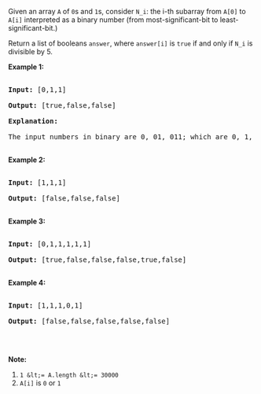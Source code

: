 Given an array `` A `` of `` 0 ``s and `` 1 ``s, consider `` N_i ``: the i-th subarray from `` A[0] `` to `` A[i] ``&nbsp;interpreted&nbsp;as a binary number (from most-significant-bit to least-significant-bit.)

Return a list of booleans&nbsp;`` answer ``, where `` answer[i] `` is `` true ``&nbsp;if and only if `` N_i ``&nbsp;is divisible by 5.

__Example 1:__

<pre>
<strong>Input: </strong><span id="example-input-1-1">[0,1,1]</span>
<strong>Output: </strong><span id="example-output-1">[true,false,false]</span>
<strong>Explanation: </strong>
The input numbers in binary are 0, 01, 011; which are 0, 1, and 3 in base-10.  Only the first number is divisible by 5, so answer[0] is true.
</pre>

__Example 2:__

<pre>
<strong>Input: </strong><span id="example-input-2-1">[1,1,1]</span>
<strong>Output: </strong><span id="example-output-2">[false,false,false]</span>
</pre>

__Example 3:__

<pre>
<strong>Input: </strong><span id="example-input-3-1">[0,1,1,1,1,1]</span>
<strong>Output: </strong><span id="example-output-3">[true,false,false,false,true,false]</span>
</pre>

__Example 4:__

<pre>
<strong>Input: </strong><span id="example-input-4-1">[1,1,1,0,1]</span>
<strong>Output: </strong><span id="example-output-4">[false,false,false,false,false]</span>
</pre>

&nbsp;

__Note:__

1.   `` 1 &lt;= A.length &lt;= 30000 ``
2.   `` A[i] `` is `` 0 `` or `` 1 ``